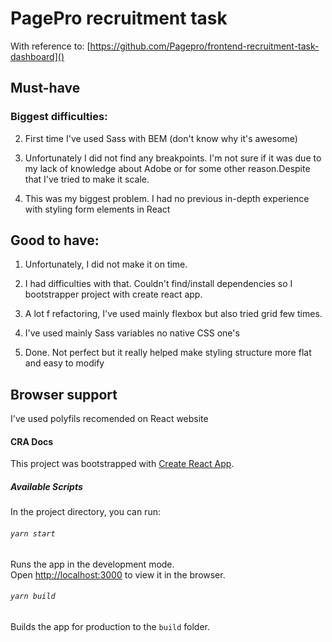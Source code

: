 # PagePro recruitment task

With reference to: [https://github.com/Pagepro/frontend-recruitment-task-dashboard]()

## Must-have

### Biggest difficulties:

2. First time I've used Sass with BEM (don't know why it's awesome)

3. Unfortunately I did not find any breakpoints. I'm not sure if it was due to my lack of knowledge about Adobe or for some other reason.Despite that I've tried to make it scale.

6. This was my biggest problem. I had no previous in-depth experience with styling form elements in React

## Good to have:

1. Unfortunately, I did not make it on time.

1. I had difficulties with that. Couldn't find/install dependencies so I bootstrapper project with create react app.

1. A lot f refactoring, I've used mainly flexbox but also tried grid few times.

1. I've used mainly Sass variables no native CSS one's

1. Done. Not perfect but it really helped make styling structure more flat and easy to modify


## Browser support

I've used polyfils recomended on React website



#### CRA Docs

This project was bootstrapped with [Create React App](https://github.com/facebook/create-react-app).

##### Available Scripts

In the project directory, you can run:

###### `yarn start`

Runs the app in the development mode.\
Open [http://localhost:3000](http://localhost:3000) to view it in the browser.

###### `yarn build`

Builds the app for production to the `build` folder.